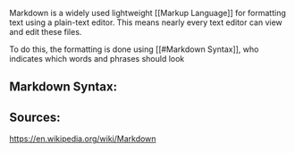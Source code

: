 
Markdown is a widely used lightweight [[Markup Language]] for formatting text using a plain-text editor. This means nearly every text editor can view and edit these files.

To do this, the formatting is done using [[#Markdown Syntax]], who indicates which words and phrases should look 


## Markdown Syntax:


## Sources:
https://en.wikipedia.org/wiki/Markdown
